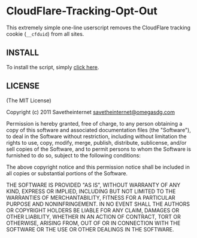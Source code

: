 CloudFlare-Tracking-Opt-Out
=========

This extremely simple one-line userscript removes the CloudFlare tracking cookie (`__cfduid`) from all sites.

INSTALL
-------
To install the script, simply [click here](http://github.com/savetheinternet/CloudFlare-Tracking-Opt-Out/raw/master/cloudflare-opt-out.user.js).

LICENSE
-------

(The MIT License)

Copyright (c) 2011 Savetheinternet <savetheinternet@omegasdg.com>

Permission is hereby granted, free of charge, to any person obtaining a copy of
this software and associated documentation files (the "Software"), to deal in
the Software without restriction, including without limitation the rights to
use, copy, modify, merge, publish, distribute, sublicense, and/or sell copies
of the Software, and to permit persons to whom the Software is furnished to do
so, subject to the following conditions:

The above copyright notice and this permission notice shall be included in all
copies or substantial portions of the Software.

THE SOFTWARE IS PROVIDED "AS IS", WITHOUT WARRANTY OF ANY KIND, EXPRESS OR
IMPLIED, INCLUDING BUT NOT LIMITED TO THE WARRANTIES OF MERCHANTABILITY,
FITNESS FOR A PARTICULAR PURPOSE AND NONINFRINGEMENT. IN NO EVENT SHALL THE
AUTHORS OR COPYRIGHT HOLDERS BE LIABLE FOR ANY CLAIM, DAMAGES OR OTHER
LIABILITY, WHETHER IN AN ACTION OF CONTRACT, TORT OR OTHERWISE, ARISING FROM,
OUT OF OR IN CONNECTION WITH THE SOFTWARE OR THE USE OR OTHER DEALINGS IN THE
SOFTWARE.
